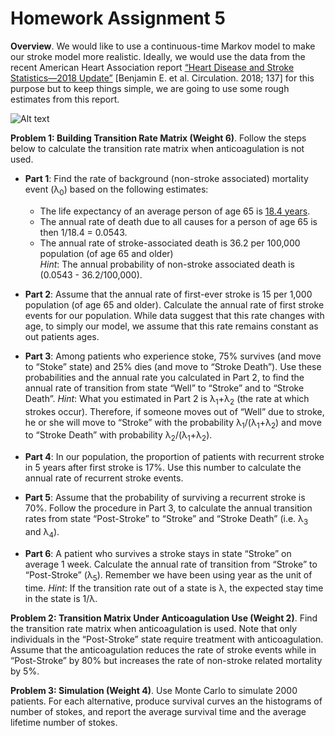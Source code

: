 # Homework Assignment 5

**Overview**. We would like to use a continuous-time Markov model to make our stroke model more realistic. 
Ideally, we would use the data from the recent American Heart Association report 
[“Heart Disease and Stroke Statistics—2018 Update”](https://www.ahajournals.org/doi/full/10.1161/CIR.0000000000000558)
 [Benjamin E. et al. Circulation. 2018; 137] 
for this purpose but to keep things simple, we are going to use some rough estimates from this report.


![Alt text](Model.png)


**Problem 1: Building Transition Rate Matrix (Weight 6)**. 
Follow the steps below to calculate the transition rate matrix when anticoagulation is not used. 

- **Part 1**: Find the rate of background (non-stroke associated) mortality event (λ<sub>0</sub>) based on 
the following estimates:  
    - The life expectancy of an average person of age 65 is [18.4 years](https://www.cdc.gov/nchs/fastats/older-american-health.htm).
    - The annual rate of death due to all causes for a person of age 65 is then 1/18.4 = 0.0543. 
    - The annual rate of stroke-associated death is 36.2 per 100,000 population (of age 65 and older)    
    _Hint_: The annual probability of non-stroke associated death is (0.0543 - 36.2/100,000).

- **Part 2**: Assume that the annual rate of first-ever stroke is 15 per 1,000 population 
(of age 65 and older). 
Calculate the annual rate of first stroke events for our population. 
While data suggest that this rate changes with age, to simply our model, 
we assume that this rate remains constant as out patients ages.

- **Part 3**: Among patients who experience stoke, 75% survives (and move to “Stoke” state) 
and 25% dies (and move to “Stroke Death”). Use these probabilities and the annual rate you calculated in Part 2, 
to find the annual rate of transition from state “Well” to “Stroke” and to “Stroke Death”.
_Hint_: What you estimated in Part 2 is λ<sub>1</sub>+λ<sub>2</sub> (the rate at which strokes occur). 
Therefore, if someone moves out of “Well” due to stroke, he or she will move to “Stroke” with the 
probability λ<sub>1</sub>/(λ<sub>1</sub>+λ<sub>2</sub>) and move to “Stroke Death” 
with probability λ<sub>2</sub>/(λ<sub>1</sub>+λ<sub>2</sub>).

- **Part 4**: In our population, the proportion of patients with recurrent stroke in 5 years 
after first stroke is 17%. Use this number to calculate the annual rate of recurrent stroke events.  

- **Part 5**: Assume that the probability of surviving a recurrent stroke is 70%. 
Follow the procedure in Part 3, to calculate the annual transition rates from state 
“Post-Stroke” to “Stroke” and “Stroke Death” (i.e. λ<sub>3</sub> and λ<sub>4</sub>). 

- **Part 6**: A patient who survives a stroke stays in state “Stroke” on average 1 week. 
Calculate the annual rate of transition from “Stroke” to “Post-Stroke” (λ<sub>5</sub>). 
Remember we have been using year as the unit of time. 
_Hint_: If the transition rate out of a state is λ, the expected stay time in the state is 1/λ. 

**Problem 2: Transition Matrix Under Anticoagulation Use (Weight 2)**. 
Find the transition rate matrix when anticoagulation is used. 
Note that only individuals in the “Post-Stroke” state require 
treatment with anticoagulation. Assume that the anticoagulation reduces the rate of 
stroke events while in “Post-Stroke” 
by 80% but increases the rate of non-stroke related mortality by 5%.

**Problem 3: Simulation (Weight 4)**. Use Monte Carlo to simulate 2000 patients. 
For each alternative, produce survival curves an the histograms of number of stokes, and report 
the average survival time and the average lifetime number of stokes.  
